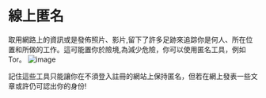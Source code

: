 [Title]: # (線上匿名)
[Difficulty]: # (進階)
[Order]: # (0)

# 線上匿名

取用網路上的資訊或是發佈照片、影片,留下了許多足跡來追踪你是何人、所在位置和所做的工作。這可能置你於險境,為減少危險，你可以使用匿名工具，例如Tor。
![image](interneta1.png)

記住這些工具只能讓你在不須登入註冊的網站上保持匿名，但若在網上發表一些文章或許仍可認出你的身份!